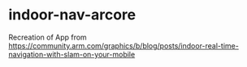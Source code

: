 # indoor-nav-arcore
Recreation of App from https://community.arm.com/graphics/b/blog/posts/indoor-real-time-navigation-with-slam-on-your-mobile
